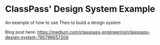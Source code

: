 # ClassPass' Design System Example

An example of how to use Theo to build a design system

Blog post here: https://medium.com/classpass-engineering/classpass-design-system-76579665720d
